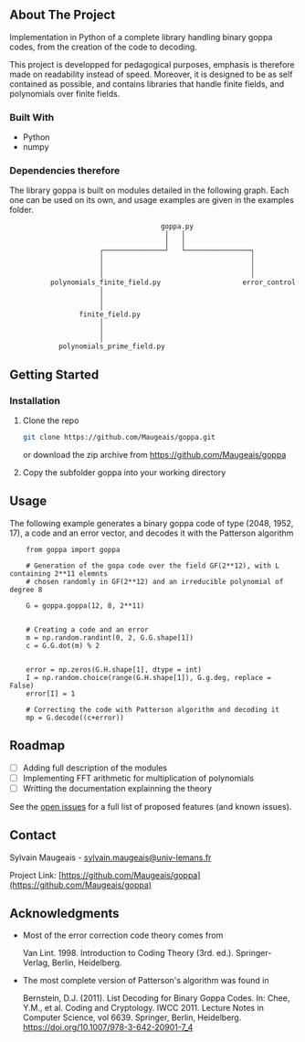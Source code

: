 ## About The Project

Implementation in Python of a complete library handling binary goppa codes, from the creation of the code to decoding. 

This project is developped for pedagogical purposes, emphasis is therefore made on readability instead of speed. Moreover, it is designed to be as self contained as possible, and contains libraries that handle finite fields, and polynomials over finite fields.

### Built With

* Python
* numpy

### Dependencies therefore

The library goppa is built on modules detailed in the following graph. Each one can be used on its own, and usage examples are given in the examples folder.

                                         goppa.py
                                          │   │
                                          │   │
                          ┌───────────────┘   └────────────────┐
                          │                                    │
                          │                                    │
                          │                                    │
              polynomials_finite_field.py                    error_control
                          │
                          │
                          │
                     finite_field.py
                          │
                          │
                          │
                polynomials_prime_field.py


## Getting Started

### Installation

1. Clone the repo
   ```sh
   git clone https://github.com/Maugeais/goppa.git
   ```
   or download the zip archive from https://github.com/Maugeais/goppa
   
2. Copy the subfolder goppa into your working directory

<!-- USAGE EXAMPLES -->
## Usage

The following example generates a binary goppa code of type (2048, 1952, 17), a code and an error vector, and decodes it with the Patterson algorithm

```
    from goppa import goppa
    
    # Generation of the gopa code over the field GF(2**12), with L containing 2**11 elemnts 
    # chosen randomly in GF(2**12) and an irreducible polynomial of degree 8

    G = goppa.goppa(12, 8, 2**11)

    
    # Creating a code and an error
    m = np.random.randint(0, 2, G.G.shape[1])
    c = G.G.dot(m) % 2
    

    error = np.zeros(G.H.shape[1], dtype = int)
    I = np.random.choice(range(G.H.shape[1]), G.g.deg, replace = False)
    error[I] = 1
        
    # Correcting the code with Patterson algorithm and decoding it      
    mp = G.decode((c+error))
```


<!-- ROADMAP -->
## Roadmap

- [ ] Adding full description of the modules
- [ ] Implementing FFT arithmetic for multiplication of polynomials
- [ ] Writting the documentation explainning the theory

See the [open issues](https://github.com/Maugeais/goppa/issues) for a full list of proposed features (and known issues).


<!-- CONTACT -->
## Contact

Sylvain Maugeais  - sylvain.maugeais@univ-lemans.fr

Project Link: [https://github.com/Maugeais/goppa](https://github.com/Maugeais/goppa)

<!-- ACKNOWLEDGMENTS -->
## Acknowledgments

* Most of the error correction code theory comes from 
  
  Van Lint. 1998. Introduction to Coding Theory (3rd. ed.). Springer-Verlag, Berlin, Heidelberg.
  
* The most complete version of Patterson's algorithm was found in 
  
  Bernstein, D.J. (2011). List Decoding for Binary Goppa Codes. In: Chee, Y.M., et al. Coding and Cryptology. IWCC 2011. Lecture Notes in Computer Science, vol 6639. Springer, Berlin, Heidelberg. https://doi.org/10.1007/978-3-642-20901-7_4


